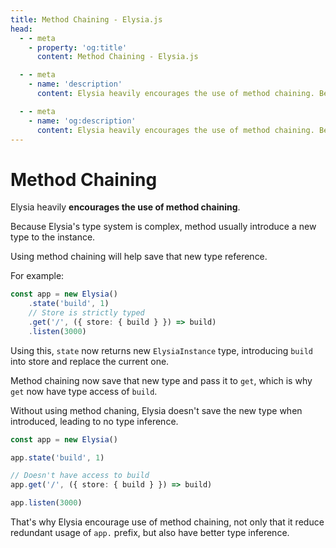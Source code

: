```yaml
---
title: Method Chaining - Elysia.js
head:
  - - meta
    - property: 'og:title'
      content: Method Chaining - Elysia.js

  - - meta
    - name: 'description'
      content: Elysia heavily encourages the use of method chaining. Because Elysia's type system is complex, method usually introduce a new type to the instance. Using method chaining will help save that new type reference.

  - - meta
    - name: 'og:description'
      content: Elysia heavily encourages the use of method chaining. Because Elysia's type system is complex, method usually introduce a new type to the instance. Using method chaining will help save that new type reference.
---
```


# Method Chaining
Elysia heavily **encourages the use of method chaining**.

Because Elysia's type system is complex, method usually introduce a new type to the instance.

Using method chaining will help save that new type reference.

For example:
```typescript
const app = new Elysia()
    .state('build', 1)
    // Store is strictly typed
    .get('/', ({ store: { build } }) => build)
    .listen(3000)
```
Using this, `state` now returns new `ElysiaInstance` type, introducing `build` into store and replace the current one.

Method chaining now save that new type and pass it to `get`, which is why `get` now have type access of `build`.

Without using method chaning, Elysia doesn't save the new type when introduced, leading to no type inference.
```typescript
const app = new Elysia()

app.state('build', 1)

// Doesn't have access to build
app.get('/', ({ store: { build } }) => build)

app.listen(3000)
```

That's why Elysia encourage use of method chaining, not only that it reduce redundant usage of `app.` prefix, but also have better type inference.
